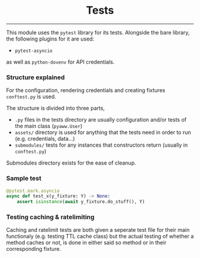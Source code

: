 <div align="center">

# Tests

</div>
<hr>

This module uses the `pytest` library for its tests. Alongside the bare library, the following plugins for it are used:

- `pytest-asyncio`

as well as `python-dovenv` for API credentials. 

### Structure explained

For the configuration, rendering credentials and creating fixtures `conftest.py` is used.

The structure is divided into three parts,

- `.py` files in the tests directory are usually configuration
and/or tests of the main class (`pyaww.User`)
- `assets/` directory is used for anything that the tests need in order to run (e.g. credentials, data...)
- `submodules/` tests for any instances that constructors return (usually in `conftest.py`)

Submodules directory exists for the ease of cleanup.

### Sample test

```python
@pytest.mark.asyncio
async def test_x(y_fixture: Y) -> None:
    assert isinstance(await y_fixture.do_stuff(), Y)
```

### Testing caching & ratelimiting

Caching and ratelimit tests are both given a seperate test file for their main functionaly 
(e.g. testing TTL cache class) but the actual testing of whether a method caches or not, is done in either said so
method or in their corresponding fixture.